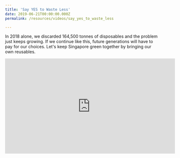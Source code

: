 ```yaml
---
title: 'Say YES to Waste Less'
date: 2019-06-21T00:00:00.000Z
permalink: /resources/videos/say_yes_to_waste_less

---
```



In 2018 alone, we discarded 164,500 tonnes of disposables and the problem just keeps growing. If we continue like this, future generations will have to pay for our choices. Let's keep Singapore green together by bringing our own reusables.
<div class="bp-youtube">
      <iframe width="560" height="315" src="https://www.youtube.com/embed/2yUWVXVEWK0" frameborder="0" allow="autoplay; encrypted-media" allowfullscreen></iframe>
</div>

